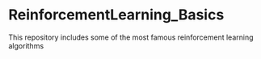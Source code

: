 # ReinforcementLearning_Basics
This repository includes some of the most famous reinforcement learning algorithms
